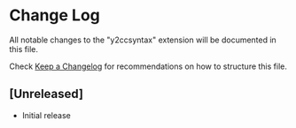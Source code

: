 # Change Log

All notable changes to the "y2ccsyntax" extension will be documented in this file.

Check [Keep a Changelog](http://keepachangelog.com/) for recommendations on how to structure this file.

## [Unreleased]

- Initial release